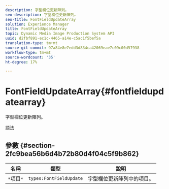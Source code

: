 ```yaml
---
description: 字型欄位更新陣列。
seo-description: 字型欄位更新陣列。
seo-title: FontFieldUpdateArray
solution: Experience Manager
title: FontFieldUpdateArray
topic: Dynamic Media Image Production System API
uuid: d2fbf891-ec1c-4465-a14e-c5ac1f5bef5a
translation-type: tm+mt
source-git-commit: 97a84e8e7edd3d834ca42069eae7c09c00d57938
workflow-type: tm+mt
source-wordcount: '35'
ht-degree: 17%

---
```



# FontFieldUpdateArray{#fontfieldupdatearray}

字型欄位更新陣列。

語法

## 參數 {#section-2fc9bea56b6d4b72b80d4f04c5f9b862}

| 名稱 | 類型 | 說明 |
|---|---|---|
| `*`項目`*` | `types:FontFieldUpdate` | 字型欄位更新陣列中的項目。 |

